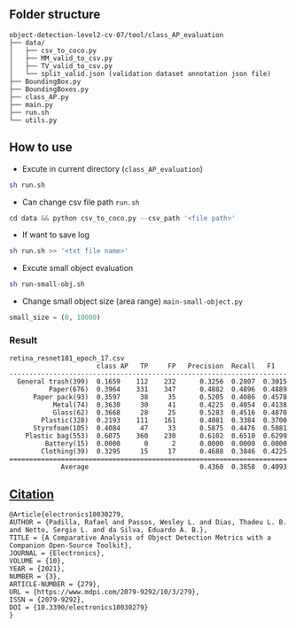 ## Folder structure
```
object-detection-level2-cv-07/tool/class_AP_evaluation
├── data/
│	├── csv_to_coco.py
│	├── MM_valid_to_csv.py
│	├── TV_valid_to_csv.py
│   └── split_valid.json (validation dataset annotation json file)
├── BoundingBox.py
├── BoundingBoxes.py
├── class_AP.py
├── main.py
├── run.sh
└── utils.py
```
## How to use
- Excute in current directory (```class_AP_evaluation```)
```bash
sh run.sh
```
- Can change csv file path ```run.sh```
```python
cd data && python csv_to_coco.py --csv_path '<file path>'
```
- If want to save log
```bash
sh run.sh >> '<txt file name>'
```
- Excute small object evaluation
```bash
sh run-small-obj.sh
```
- Change small object size (area range) ```main-small-object.py```
```python
small_size = (0, 10000)
```
### Result
```
retina_resnet101_epoch_17.csv
                      class AP   TP     FP   Precision  Recall   F1  
----------------------------------------------------------------------
  General trash(399)  0.1659    112    232      0.3256  0.2807  0.3015
          Paper(676)  0.3964    331    347      0.4882  0.4896  0.4889
      Paper pack(93)  0.3597     38     35      0.5205  0.4086  0.4578
           Metal(74)  0.3630     30     41      0.4225  0.4054  0.4138
           Glass(62)  0.3668     28     25      0.5283  0.4516  0.4870
        Plastic(328)  0.2193    111    161      0.4081  0.3384  0.3700
      Styrofoam(105)  0.4084     47     33      0.5875  0.4476  0.5081
    Plastic bag(553)  0.6075    360    230      0.6102  0.6510  0.6299
         Battery(15)  0.0000      0      2      0.0000  0.0000  0.0000
        Clothing(39)  0.3295     15     17      0.4688  0.3846  0.4225
======================================================================
             Average                            0.4360  0.3858  0.4093
```
## [Citation](https://github.com/rafaelpadilla/Object-Detection-Metrics)
```
@Article{electronics10030279,
AUTHOR = {Padilla, Rafael and Passos, Wesley L. and Dias, Thadeu L. B. and Netto, Sergio L. and da Silva, Eduardo A. B.},
TITLE = {A Comparative Analysis of Object Detection Metrics with a Companion Open-Source Toolkit},
JOURNAL = {Electronics},
VOLUME = {10},
YEAR = {2021},
NUMBER = {3},
ARTICLE-NUMBER = {279},
URL = {https://www.mdpi.com/2079-9292/10/3/279},
ISSN = {2079-9292},
DOI = {10.3390/electronics10030279}
}
```